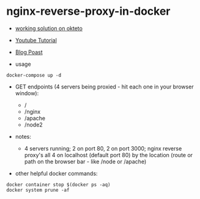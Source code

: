 # nginx-reverse-proxy-in-docker

- [working solution on okteto](https://reverseproxy-nginx-reverse-proxy-in-docker-bronifty.cloud.okteto.net/)

- [Youtube Tutorial](https://youtu.be/bUBBv3PkxMI)

- [Blog Poast](https://dev.to/bronifty/nginx-reverse-proxy-in-docker-42lm)

- usage

```
docker-compose up -d
```

- GET endpoints (4 servers being proxied - hit each one in your browser window):

  - /
  - /nginx
  - /apache
  - /node2

- notes:

  - 4 servers running; 2 on port 80, 2 on port 3000; nginx reverse proxy's all 4 on localhost (default port 80) by the location (route or path on the browser bar - like /node or /apache)

- other helpful docker commands:

```
docker container stop $(docker ps -aq)
docker system prune -af
```
